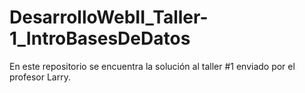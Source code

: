 # DesarrolloWebII_Taller-1_IntroBasesDeDatos
En este repositorio se encuentra la solución al taller #1 enviado por el profesor Larry. 
